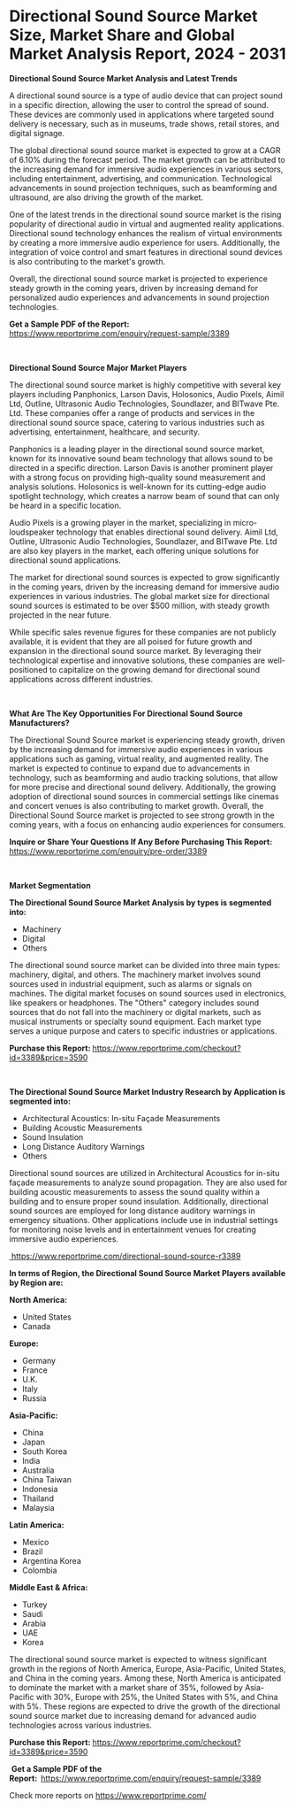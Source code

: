 <p><h1>Directional Sound Source Market Size, Market Share and Global Market Analysis Report, 2024 - 2031</h1></p><p><strong>Directional Sound Source Market Analysis and Latest Trends</strong></p>
<p><p>A directional sound source is a type of audio device that can project sound in a specific direction, allowing the user to control the spread of sound. These devices are commonly used in applications where targeted sound delivery is necessary, such as in museums, trade shows, retail stores, and digital signage.</p><p>The global directional sound source market is expected to grow at a CAGR of 6.10% during the forecast period. The market growth can be attributed to the increasing demand for immersive audio experiences in various sectors, including entertainment, advertising, and communication. Technological advancements in sound projection techniques, such as beamforming and ultrasound, are also driving the growth of the market.</p><p>One of the latest trends in the directional sound source market is the rising popularity of directional audio in virtual and augmented reality applications. Directional sound technology enhances the realism of virtual environments by creating a more immersive audio experience for users. Additionally, the integration of voice control and smart features in directional sound devices is also contributing to the market's growth.</p><p>Overall, the directional sound source market is projected to experience steady growth in the coming years, driven by increasing demand for personalized audio experiences and advancements in sound projection technologies.</p></p>
<p><strong>Get a Sample PDF of the Report:&nbsp;</strong> <a href="https://www.reportprime.com/enquiry/request-sample/3389">https://www.reportprime.com/enquiry/request-sample/3389</a></p>
<p>&nbsp;</p>
<p><strong>Directional Sound Source Major Market Players</strong></p>
<p><p>The directional sound source market is highly competitive with several key players including Panphonics, Larson Davis, Holosonics, Audio Pixels, Aimil Ltd, Outline, Ultrasonic Audio Technologies, Soundlazer, and BITwave Pte. Ltd. These companies offer a range of products and services in the directional sound source space, catering to various industries such as advertising, entertainment, healthcare, and security.</p><p>Panphonics is a leading player in the directional sound source market, known for its innovative sound beam technology that allows sound to be directed in a specific direction. Larson Davis is another prominent player with a strong focus on providing high-quality sound measurement and analysis solutions. Holosonics is well-known for its cutting-edge audio spotlight technology, which creates a narrow beam of sound that can only be heard in a specific location.</p><p>Audio Pixels is a growing player in the market, specializing in micro-loudspeaker technology that enables directional sound delivery. Aimil Ltd, Outline, Ultrasonic Audio Technologies, Soundlazer, and BITwave Pte. Ltd are also key players in the market, each offering unique solutions for directional sound applications.</p><p>The market for directional sound sources is expected to grow significantly in the coming years, driven by the increasing demand for immersive audio experiences in various industries. The global market size for directional sound sources is estimated to be over $500 million, with steady growth projected in the near future.</p><p>While specific sales revenue figures for these companies are not publicly available, it is evident that they are all poised for future growth and expansion in the directional sound source market. By leveraging their technological expertise and innovative solutions, these companies are well-positioned to capitalize on the growing demand for directional sound applications across different industries.</p></p>
<p>&nbsp;</p>
<p><strong>What Are The Key Opportunities For Directional Sound Source Manufacturers?</strong></p>
<p><p>The Directional Sound Source market is experiencing steady growth, driven by the increasing demand for immersive audio experiences in various applications such as gaming, virtual reality, and augmented reality. The market is expected to continue to expand due to advancements in technology, such as beamforming and audio tracking solutions, that allow for more precise and directional sound delivery. Additionally, the growing adoption of directional sound sources in commercial settings like cinemas and concert venues is also contributing to market growth. Overall, the Directional Sound Source market is projected to see strong growth in the coming years, with a focus on enhancing audio experiences for consumers.</p></p>
<p><strong>Inquire or Share Your Questions If Any Before Purchasing This Report:</strong> <a href="https://www.reportprime.com/enquiry/pre-order/3389">https://www.reportprime.com/enquiry/pre-order/3389</a></p>
<p>&nbsp;</p>
<p><strong>Market Segmentation</strong></p>
<p><strong>The Directional Sound Source Market Analysis by types is segmented into:</strong></p>
<p><ul><li>Machinery</li><li>Digital</li><li>Others</li></ul></p>
<p><p>The directional sound source market can be divided into three main types: machinery, digital, and others. The machinery market involves sound sources used in industrial equipment, such as alarms or signals on machines. The digital market focuses on sound sources used in electronics, like speakers or headphones. The "Others" category includes sound sources that do not fall into the machinery or digital markets, such as musical instruments or specialty sound equipment. Each market type serves a unique purpose and caters to specific industries or applications.</p></p>
<p><strong>Purchase this Report:&nbsp;</strong><a href="https://www.reportprime.com/checkout?id=3389&price=3590">https://www.reportprime.com/checkout?id=3389&price=3590</a></p>
<p>&nbsp;</p>
<p><strong>The Directional Sound Source Market Industry Research by Application is segmented into:</strong></p>
<p><ul><li>Architectural Acoustics: In-situ Façade Measurements</li><li>Building Acoustic Measurements</li><li>Sound Insulation</li><li>Long Distance Auditory Warnings</li><li>Others</li></ul></p>
<p><p>Directional sound sources are utilized in Architectural Acoustics for in-situ façade measurements to analyze sound propagation. They are also used for building acoustic measurements to assess the sound quality within a building and to ensure proper sound insulation. Additionally, directional sound sources are employed for long distance auditory warnings in emergency situations. Other applications include use in industrial settings for monitoring noise levels and in entertainment venues for creating immersive audio experiences.</p></p>
<p><a href="https://www.reportprime.com/directional-sound-source-r3389">&nbsp;https://www.reportprime.com/directional-sound-source-r3389</a></p>
<p><strong>In terms of Region, the Directional Sound Source Market Players available by Region are:</strong></p>
<p>
    <p> <strong> North America: </strong>
        <ul>
            <li>United States</li>
            <li>Canada</li>
        </ul>
        </p> 
    <p> <strong> Europe: </strong>
        <ul>
            <li>Germany</li>
            <li>France</li>
            <li>U.K.</li>
            <li>Italy</li>
            <li>Russia</li>
        </ul>
        </p> 
    <p> <strong> Asia-Pacific: </strong>
        <ul>
            <li>China</li>
            <li>Japan</li>
            <li>South Korea</li>
            <li>India</li>
            <li>Australia</li>
            <li>China Taiwan</li>
            <li>Indonesia</li>
            <li>Thailand</li>
            <li>Malaysia</li>
        </ul>
        </p> 
    <p> <strong> Latin America: </strong>
        <ul>
            <li>Mexico</li>
            <li>Brazil</li>
            <li>Argentina Korea</li>
            <li>Colombia</li>
        </ul>
        </p> 
    <p> <strong> Middle East & Africa: </strong>
        <ul>
            <li>Turkey</li>
            <li>Saudi</li>
            <li>Arabia</li>
            <li>UAE</li>
            <li>Korea</li>
        </ul>
    </p>
    </p>
<p><p>The directional sound source market is expected to witness significant growth in the regions of North America, Europe, Asia-Pacific, United States, and China in the coming years. Among these, North America is anticipated to dominate the market with a market share of 35%, followed by Asia-Pacific with 30%, Europe with 25%, the United States with 5%, and China with 5%. These regions are expected to drive the growth of the directional sound source market due to increasing demand for advanced audio technologies across various industries.</p></p>
<p><strong>Purchase this Report: </strong><a href="https://www.reportprime.com/checkout?id=3389&price=3590">https://www.reportprime.com/checkout?id=3389&price=3590</a></p>
<p>&nbsp;<strong>Get a Sample PDF of the Report:&nbsp;&nbsp;</strong><a href="https://www.reportprime.com/enquiry/request-sample/3389">https://www.reportprime.com/enquiry/request-sample/3389</a></p>
<p><strong></strong></p>
<p>Check more reports on <a href="https://www.reportprime.com/">https://www.reportprime.com/</a></p>